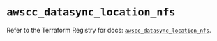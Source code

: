 # `awscc_datasync_location_nfs`

Refer to the Terraform Registry for docs: [`awscc_datasync_location_nfs`](https://registry.terraform.io/providers/hashicorp/awscc/0.70.0/docs/resources/datasync_location_nfs).
